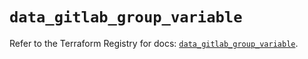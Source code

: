 # `data_gitlab_group_variable`

Refer to the Terraform Registry for docs: [`data_gitlab_group_variable`](https://registry.terraform.io/providers/gitlabhq/gitlab/18.5.0/docs/data-sources/group_variable).
